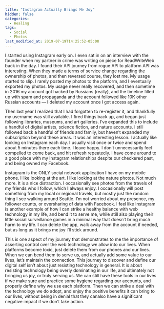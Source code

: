 ```yaml
---
title: "Instagram Actually Brings Me Joy"
hidden: false
categories:
  - Healing
tags:
  - Social
  - Photos
last_modified_at: 2019-07-19T14:25:52-05:00
---
```

I started using Instagram early on. I even sat in on an interview with the founder when my partner in crime was writing on piece for ReadWriteWeb back in the day. I found their API journey from rogue API to platform API was interesting. When they made a terms of service change regarding the ownership of photos, and then reversed course, they lost me. My usage started to slip. I rarely posted my photos to the platform, and I eventually exported my photos. My usage never really recovered, and then sometime in 2016 my account got hacked by Russians (really), and the timeline filled up with spam and propaganda and the account followed like 10K other Russian accounts — I deleted my account once I got access again.

Then last year I realized that I had forgotten to re-register it, and thankfully my username was still available. I fired things back up, and began just following libraries, museums, and art galleries. I’ve expanded this to include a handful of digital artists, science fiction, and nature accounts. I still followed back a handful of friends and family, but haven’t expanded my subscription beyond these areas. It was an interesting lesson. I actually like looking on Instagram each day. I usually visit once or twice and spend about 5 minutes there each time. I leave happy. I don’t unnecessarily feel compelled to come back, and hit refresh repeatedly. I have come around to a good place with my Instagram relationships despite our checkered past, and being owned my Facebook.

Instagram is the ONLY social network application I have on my mobile phone. I like looking at the art. I like looking at the nature photos. Not much more. It is a nice distraction. I occasionally see photos from the travels of my friends who I follow, which I always enjoy. I occasionally will post something from my local or regional travels, but mostly just the random thing I see walking around Seattle. I’m not worried about my presence, my follower counts, or oversharing of data with Facebook.  I feel like Instagram is another example of how I can strike a healthy balance with web technology in my life, and bend it to serve me, while still also playing their little social surveillance games in a minimal way that doesn’t bring much harm to my life. I can delete the app, walk away from the account if needed, but as long as it brings me joy I’ll stick around.

This is one aspect of my journey that demonstrates to me the importance of asserting control over the web technology we allow into our lives. When platforms become toxic, just delete them from our phones and our lives. When we can bend them to serve us, and actually add some value to our lives, let’s maintain the connection. This journey to discover and define our digital self isn’t about just resisting technology in general. It is about resisting technology being overly dominating in our life, and ultimately not bringing us joy, or truly serving us. We can still have these tools in our lives if we make sure and practice some hygiene regarding our accounts, and properly define why we use each platform. Then we can strike a deal with the technology we do adopt, and enjoy the positive benefits it can bring to our lives, without being in denial that they canalso  have a significant negative impact if we don’t take action.
